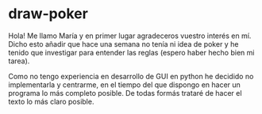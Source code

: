 # draw-poker
Hola! Me llamo María y en primer lugar agradeceros vuestro interés en mí. Dicho esto añadir que hace una semana no tenía ni idea de poker y he tenido que investigar para entender las reglas (espero haber hecho bien mi tarea).

Como no tengo experiencia en desarrollo de GUI en python he decidido no implementarla y centrarme, en el tiempo del que dispongo en hacer un programa lo más completo posible. De todas formás trataré de hacer el texto lo más claro posible.
